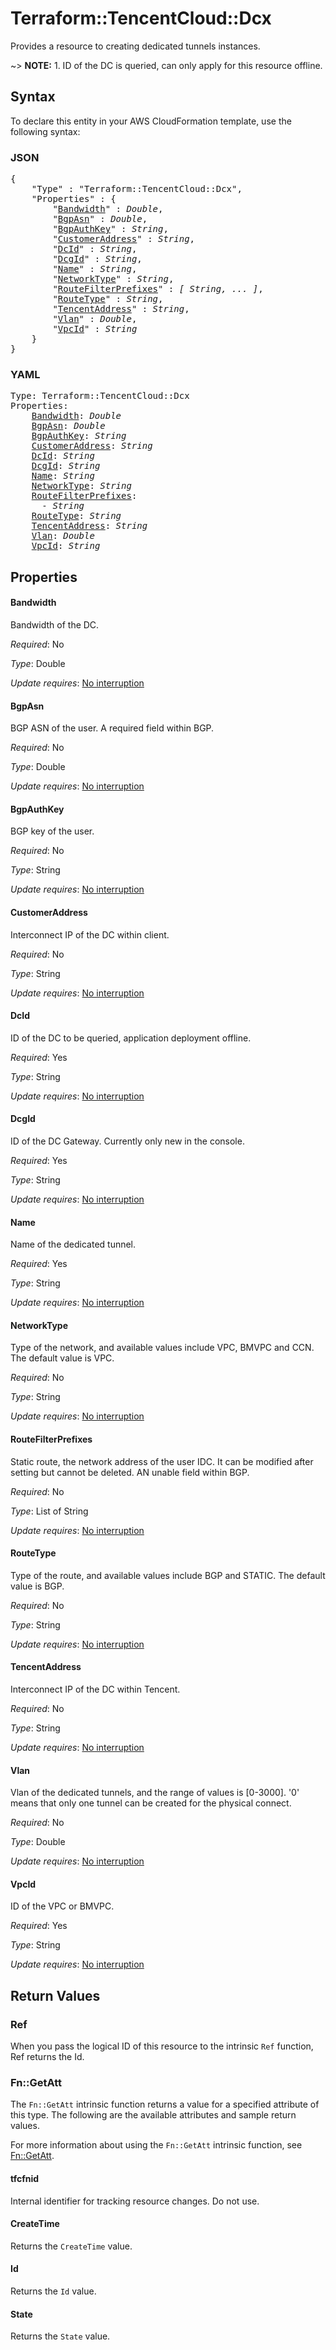 # Terraform::TencentCloud::Dcx

Provides a resource to creating dedicated tunnels instances.

~> **NOTE:** 1. ID of the DC is queried, can only apply for this resource offline.

## Syntax

To declare this entity in your AWS CloudFormation template, use the following syntax:

### JSON

<pre>
{
    "Type" : "Terraform::TencentCloud::Dcx",
    "Properties" : {
        "<a href="#bandwidth" title="Bandwidth">Bandwidth</a>" : <i>Double</i>,
        "<a href="#bgpasn" title="BgpAsn">BgpAsn</a>" : <i>Double</i>,
        "<a href="#bgpauthkey" title="BgpAuthKey">BgpAuthKey</a>" : <i>String</i>,
        "<a href="#customeraddress" title="CustomerAddress">CustomerAddress</a>" : <i>String</i>,
        "<a href="#dcid" title="DcId">DcId</a>" : <i>String</i>,
        "<a href="#dcgid" title="DcgId">DcgId</a>" : <i>String</i>,
        "<a href="#name" title="Name">Name</a>" : <i>String</i>,
        "<a href="#networktype" title="NetworkType">NetworkType</a>" : <i>String</i>,
        "<a href="#routefilterprefixes" title="RouteFilterPrefixes">RouteFilterPrefixes</a>" : <i>[ String, ... ]</i>,
        "<a href="#routetype" title="RouteType">RouteType</a>" : <i>String</i>,
        "<a href="#tencentaddress" title="TencentAddress">TencentAddress</a>" : <i>String</i>,
        "<a href="#vlan" title="Vlan">Vlan</a>" : <i>Double</i>,
        "<a href="#vpcid" title="VpcId">VpcId</a>" : <i>String</i>
    }
}
</pre>

### YAML

<pre>
Type: Terraform::TencentCloud::Dcx
Properties:
    <a href="#bandwidth" title="Bandwidth">Bandwidth</a>: <i>Double</i>
    <a href="#bgpasn" title="BgpAsn">BgpAsn</a>: <i>Double</i>
    <a href="#bgpauthkey" title="BgpAuthKey">BgpAuthKey</a>: <i>String</i>
    <a href="#customeraddress" title="CustomerAddress">CustomerAddress</a>: <i>String</i>
    <a href="#dcid" title="DcId">DcId</a>: <i>String</i>
    <a href="#dcgid" title="DcgId">DcgId</a>: <i>String</i>
    <a href="#name" title="Name">Name</a>: <i>String</i>
    <a href="#networktype" title="NetworkType">NetworkType</a>: <i>String</i>
    <a href="#routefilterprefixes" title="RouteFilterPrefixes">RouteFilterPrefixes</a>: <i>
      - String</i>
    <a href="#routetype" title="RouteType">RouteType</a>: <i>String</i>
    <a href="#tencentaddress" title="TencentAddress">TencentAddress</a>: <i>String</i>
    <a href="#vlan" title="Vlan">Vlan</a>: <i>Double</i>
    <a href="#vpcid" title="VpcId">VpcId</a>: <i>String</i>
</pre>

## Properties

#### Bandwidth

Bandwidth of the DC.

_Required_: No

_Type_: Double

_Update requires_: [No interruption](https://docs.aws.amazon.com/AWSCloudFormation/latest/UserGuide/using-cfn-updating-stacks-update-behaviors.html#update-no-interrupt)

#### BgpAsn

BGP ASN of the user. A required field within BGP.

_Required_: No

_Type_: Double

_Update requires_: [No interruption](https://docs.aws.amazon.com/AWSCloudFormation/latest/UserGuide/using-cfn-updating-stacks-update-behaviors.html#update-no-interrupt)

#### BgpAuthKey

BGP key of the user.

_Required_: No

_Type_: String

_Update requires_: [No interruption](https://docs.aws.amazon.com/AWSCloudFormation/latest/UserGuide/using-cfn-updating-stacks-update-behaviors.html#update-no-interrupt)

#### CustomerAddress

Interconnect IP of the DC within client.

_Required_: No

_Type_: String

_Update requires_: [No interruption](https://docs.aws.amazon.com/AWSCloudFormation/latest/UserGuide/using-cfn-updating-stacks-update-behaviors.html#update-no-interrupt)

#### DcId

ID of the DC to be queried, application deployment offline.

_Required_: Yes

_Type_: String

_Update requires_: [No interruption](https://docs.aws.amazon.com/AWSCloudFormation/latest/UserGuide/using-cfn-updating-stacks-update-behaviors.html#update-no-interrupt)

#### DcgId

ID of the DC Gateway. Currently only new in the console.

_Required_: Yes

_Type_: String

_Update requires_: [No interruption](https://docs.aws.amazon.com/AWSCloudFormation/latest/UserGuide/using-cfn-updating-stacks-update-behaviors.html#update-no-interrupt)

#### Name

Name of the dedicated tunnel.

_Required_: Yes

_Type_: String

_Update requires_: [No interruption](https://docs.aws.amazon.com/AWSCloudFormation/latest/UserGuide/using-cfn-updating-stacks-update-behaviors.html#update-no-interrupt)

#### NetworkType

Type of the network, and available values include VPC, BMVPC and CCN. The default value is VPC.

_Required_: No

_Type_: String

_Update requires_: [No interruption](https://docs.aws.amazon.com/AWSCloudFormation/latest/UserGuide/using-cfn-updating-stacks-update-behaviors.html#update-no-interrupt)

#### RouteFilterPrefixes

Static route, the network address of the user IDC. It can be modified after setting but cannot be deleted. AN unable field within BGP.

_Required_: No

_Type_: List of String

_Update requires_: [No interruption](https://docs.aws.amazon.com/AWSCloudFormation/latest/UserGuide/using-cfn-updating-stacks-update-behaviors.html#update-no-interrupt)

#### RouteType

Type of the route, and available values include BGP and STATIC. The default value is BGP.

_Required_: No

_Type_: String

_Update requires_: [No interruption](https://docs.aws.amazon.com/AWSCloudFormation/latest/UserGuide/using-cfn-updating-stacks-update-behaviors.html#update-no-interrupt)

#### TencentAddress

Interconnect IP of the DC within Tencent.

_Required_: No

_Type_: String

_Update requires_: [No interruption](https://docs.aws.amazon.com/AWSCloudFormation/latest/UserGuide/using-cfn-updating-stacks-update-behaviors.html#update-no-interrupt)

#### Vlan

Vlan of the dedicated tunnels, and the range of values is [0-3000]. '0' means that only one tunnel can be created for the physical connect.

_Required_: No

_Type_: Double

_Update requires_: [No interruption](https://docs.aws.amazon.com/AWSCloudFormation/latest/UserGuide/using-cfn-updating-stacks-update-behaviors.html#update-no-interrupt)

#### VpcId

ID of the VPC or BMVPC.

_Required_: Yes

_Type_: String

_Update requires_: [No interruption](https://docs.aws.amazon.com/AWSCloudFormation/latest/UserGuide/using-cfn-updating-stacks-update-behaviors.html#update-no-interrupt)

## Return Values

### Ref

When you pass the logical ID of this resource to the intrinsic `Ref` function, Ref returns the Id.

### Fn::GetAtt

The `Fn::GetAtt` intrinsic function returns a value for a specified attribute of this type. The following are the available attributes and sample return values.

For more information about using the `Fn::GetAtt` intrinsic function, see [Fn::GetAtt](https://docs.aws.amazon.com/AWSCloudFormation/latest/UserGuide/intrinsic-function-reference-getatt.html).

#### tfcfnid

Internal identifier for tracking resource changes. Do not use.

#### CreateTime

Returns the <code>CreateTime</code> value.

#### Id

Returns the <code>Id</code> value.

#### State

Returns the <code>State</code> value.

